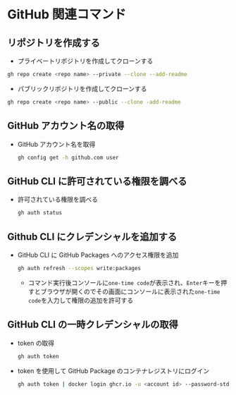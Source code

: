 # GitHub 関連コマンド

## リポジトリを作成する

- プライベートリポジトリを作成してクローンする

```bash
gh repo create <repo name> --private --clone --add-readme
```

- パブリックリポジトリを作成してクローンする

```bash
gh repo create <repo name> --public --clone -add-readme
```

## GitHub アカウント名の取得

- GitHub アカウント名を取得

  ```bash
  gh config get -h github.com user
  ```

## GitHub CLI に許可されている権限を調べる

- 許可されている権限を調べる
  ```bash
  gh auth status
  ```

## Github CLI にクレデンシャルを追加する

- GitHub CLI に GitHub Packages へのアクセス権限を追加

  ```bash
  gh auth refresh --scopes write:packages
  ```

  - コマンド実行後コンソールに`one-time code`が表示され、`Enter`キーを押すとブラウザが開くのでその画面にコンソールに表示された`one-time code`を入力して権限の追加を許可する

## GitHub CLI の一時クレデンシャルの取得

- token の取得

  ```bash
  gh auth token
  ```

- token を使用して GitHub Package のコンテナレジストリにログイン
  ```bash
  gh auth token | docker login ghcr.io -u <account id> --password-stdin
  ```
